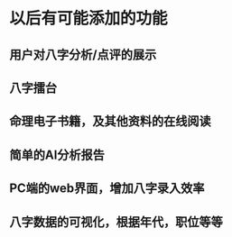 # 以后有可能添加的功能

## 用户对八字分析/点评的展示

## 八字擂台

## 命理电子书籍，及其他资料的在线阅读

## 简单的AI分析报告

## PC端的web界面，增加八字录入效率

## 八字数据的可视化，根据年代，职位等等
